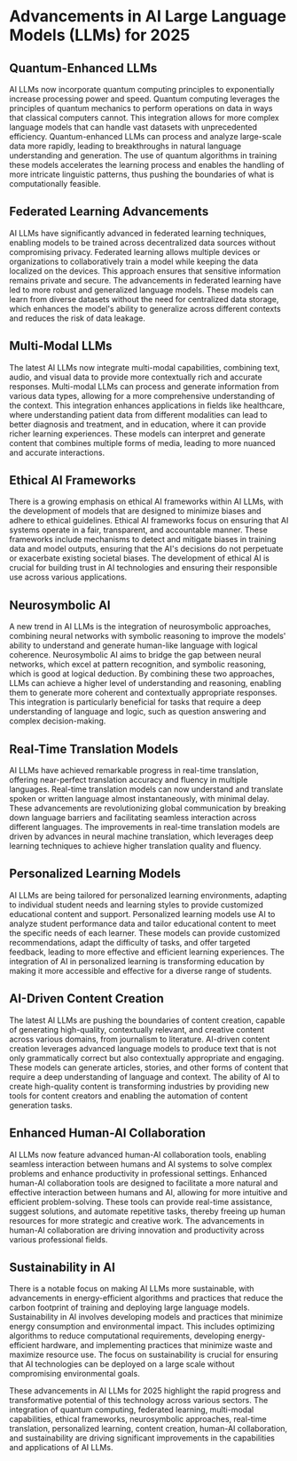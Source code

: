 # Advancements in AI Large Language Models (LLMs) for 2025

## Quantum-Enhanced LLMs

AI LLMs now incorporate quantum computing principles to exponentially increase processing power and speed. Quantum computing leverages the principles of quantum mechanics to perform operations on data in ways that classical computers cannot. This integration allows for more complex language models that can handle vast datasets with unprecedented efficiency. Quantum-enhanced LLMs can process and analyze large-scale data more rapidly, leading to breakthroughs in natural language understanding and generation. The use of quantum algorithms in training these models accelerates the learning process and enables the handling of more intricate linguistic patterns, thus pushing the boundaries of what is computationally feasible.

## Federated Learning Advancements

AI LLMs have significantly advanced in federated learning techniques, enabling models to be trained across decentralized data sources without compromising privacy. Federated learning allows multiple devices or organizations to collaboratively train a model while keeping the data localized on the devices. This approach ensures that sensitive information remains private and secure. The advancements in federated learning have led to more robust and generalized language models. These models can learn from diverse datasets without the need for centralized data storage, which enhances the model's ability to generalize across different contexts and reduces the risk of data leakage.

## Multi-Modal LLMs

The latest AI LLMs now integrate multi-modal capabilities, combining text, audio, and visual data to provide more contextually rich and accurate responses. Multi-modal LLMs can process and generate information from various data types, allowing for a more comprehensive understanding of the context. This integration enhances applications in fields like healthcare, where understanding patient data from different modalities can lead to better diagnosis and treatment, and in education, where it can provide richer learning experiences. These models can interpret and generate content that combines multiple forms of media, leading to more nuanced and accurate interactions.

## Ethical AI Frameworks

There is a growing emphasis on ethical AI frameworks within AI LLMs, with the development of models that are designed to minimize biases and adhere to ethical guidelines. Ethical AI frameworks focus on ensuring that AI systems operate in a fair, transparent, and accountable manner. These frameworks include mechanisms to detect and mitigate biases in training data and model outputs, ensuring that the AI's decisions do not perpetuate or exacerbate existing societal biases. The development of ethical AI is crucial for building trust in AI technologies and ensuring their responsible use across various applications.

## Neurosymbolic AI

A new trend in AI LLMs is the integration of neurosymbolic approaches, combining neural networks with symbolic reasoning to improve the models' ability to understand and generate human-like language with logical coherence. Neurosymbolic AI aims to bridge the gap between neural networks, which excel at pattern recognition, and symbolic reasoning, which is good at logical deduction. By combining these two approaches, LLMs can achieve a higher level of understanding and reasoning, enabling them to generate more coherent and contextually appropriate responses. This integration is particularly beneficial for tasks that require a deep understanding of language and logic, such as question answering and complex decision-making.

## Real-Time Translation Models

AI LLMs have achieved remarkable progress in real-time translation, offering near-perfect translation accuracy and fluency in multiple languages. Real-time translation models can now understand and translate spoken or written language almost instantaneously, with minimal delay. These advancements are revolutionizing global communication by breaking down language barriers and facilitating seamless interaction across different languages. The improvements in real-time translation models are driven by advances in neural machine translation, which leverages deep learning techniques to achieve higher translation quality and fluency.

## Personalized Learning Models

AI LLMs are being tailored for personalized learning environments, adapting to individual student needs and learning styles to provide customized educational content and support. Personalized learning models use AI to analyze student performance data and tailor educational content to meet the specific needs of each learner. These models can provide customized recommendations, adapt the difficulty of tasks, and offer targeted feedback, leading to more effective and efficient learning experiences. The integration of AI in personalized learning is transforming education by making it more accessible and effective for a diverse range of students.

## AI-Driven Content Creation

The latest AI LLMs are pushing the boundaries of content creation, capable of generating high-quality, contextually relevant, and creative content across various domains, from journalism to literature. AI-driven content creation leverages advanced language models to produce text that is not only grammatically correct but also contextually appropriate and engaging. These models can generate articles, stories, and other forms of content that require a deep understanding of language and context. The ability of AI to create high-quality content is transforming industries by providing new tools for content creators and enabling the automation of content generation tasks.

## Enhanced Human-AI Collaboration

AI LLMs now feature advanced human-AI collaboration tools, enabling seamless interaction between humans and AI systems to solve complex problems and enhance productivity in professional settings. Enhanced human-AI collaboration tools are designed to facilitate a more natural and effective interaction between humans and AI, allowing for more intuitive and efficient problem-solving. These tools can provide real-time assistance, suggest solutions, and automate repetitive tasks, thereby freeing up human resources for more strategic and creative work. The advancements in human-AI collaboration are driving innovation and productivity across various professional fields.

## Sustainability in AI

There is a notable focus on making AI LLMs more sustainable, with advancements in energy-efficient algorithms and practices that reduce the carbon footprint of training and deploying large language models. Sustainability in AI involves developing models and practices that minimize energy consumption and environmental impact. This includes optimizing algorithms to reduce computational requirements, developing energy-efficient hardware, and implementing practices that minimize waste and maximize resource use. The focus on sustainability is crucial for ensuring that AI technologies can be deployed on a large scale without compromising environmental goals.

These advancements in AI LLMs for 2025 highlight the rapid progress and transformative potential of this technology across various sectors. The integration of quantum computing, federated learning, multi-modal capabilities, ethical frameworks, neurosymbolic approaches, real-time translation, personalized learning, content creation, human-AI collaboration, and sustainability are driving significant improvements in the capabilities and applications of AI LLMs.